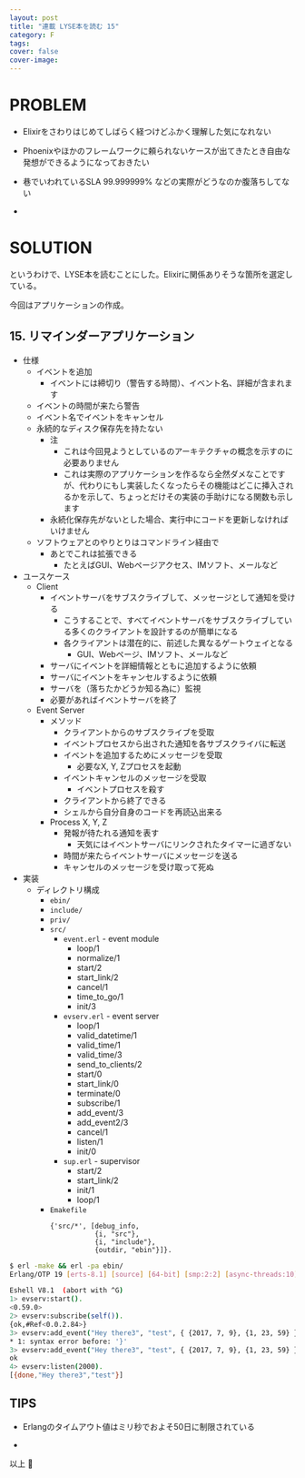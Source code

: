 ```yaml
---
layout: post
title: "連載 LYSE本を読む 15"
category: F
tags:
cover: false
cover-image:
---
```


# PROBLEM
- Elixirをさわりはじめてしばらく経つけどふかく理解した気になれない
- Phoenixやほかのフレームワークに頼られないケースが出てきたとき自由な発想ができるようになっておきたい
- 巷でいわれているSLA 99.999999% などの実際がどうなのか腹落ちしてない

-

# SOLUTION
というわけで、LYSE本を読むことにした。Elixirに関係ありそうな箇所を選定している。

今回はアプリケーションの作成。

## 15. リマインダーアプリケーション
- 仕様
    - イベントを追加
        - イベントには締切り（警告する時間）、イベント名、詳細が含まれます
    - イベントの時間が来たら警告
    - イベント名でイベントをキャンセル
    - 永続的なディスク保存先を持たない
        - 注
            - これは今回見ようとしているのアーキテクチャの概念を示すのに必要ありません
            - これは実際のアプリケーションを作るなら全然ダメなことですが、代わりにもし実装したくなったらその機能はどこに挿入されるかを示して、ちょっとだけその実装の手助けになる関数も示します
        - 永続化保存先がないとした場合、実行中にコードを更新しなければいけません
    - ソフトウェアとのやりとりはコマンドライン経由で
        - あとでこれは拡張できる
            - たとえばGUI、Webページアクセス、IMソフト、メールなど
- ユースケース
    - Client
        - イベントサーバをサブスクライブして、メッセージとして通知を受ける
            - こうすることで、すべてイベントサーバをサブスクライブしている多くのクライアントを設計するのが簡単になる
            - 各クライアントは潜在的に、前述した異なるゲートウェイとなる
                - GUI、Webページ、IMソフト、メールなど
        - サーバにイベントを詳細情報とともに追加するように依頼
        - サーバにイベントをキャンセルするように依頼
        - サーバを（落ちたかどうか知る為に）監視
        - 必要があればイベントサーバを終了
    - Event Server
        - メソッド
            - クライアントからのサブスクライブを受取
            - イベントプロセスから出された通知を各サブスクライバに転送
            - イベントを追加するためにメッセージを受取
                - 必要なX, Y, Zプロセスを起動
            - イベントキャンセルのメッセージを受取
                - イベントプロセスを殺す
            - クライアントから終了できる
            - シェルから自分自身のコードを再読込出来る
        - Process X, Y, Z
            - 発報が待たれる通知を表す
                - 天気にはイベントサーバにリンクされたタイマーに過ぎない
            - 時間が来たらイベントサーバにメッセージを送る
            - キャンセルのメッセージを受け取って死ぬ
- 実装
    - ディレクトリ構成
        - `ebin/`
        - `include/`
        - `priv/`
        - `src/`
            - `event.erl` - event module
                - loop/1
                - normalize/1
                - start/2
                - start_link/2
                - cancel/1
                - time_to_go/1
                - init/3
            - `evserv.erl` - event server
                - loop/1
                - valid_datetime/1
                - valid_time/1
                - valid_time/3
                - send_to_clients/2
                - start/0
                - start_link/0
                - terminate/0
                - subscribe/1
                - add_event/3
                - add_event2/3
                - cancel/1
                - listen/1
                - init/0
            - `sup.erl` - supervisor
                - start/2
                - start_link/2
                - init/1
                - loop/1
        - `Emakefile`
            ```
            {'src/*', [debug_info,
                       {i, "src"},
                       {i, "include"},
                       {outdir, "ebin"}]}.
            ```

```sh
$ erl -make && erl -pa ebin/
Erlang/OTP 19 [erts-8.1] [source] [64-bit] [smp:2:2] [async-threads:10] [kernel-poll:false]

Eshell V8.1  (abort with ^G)
1> evserv:start().
<0.59.0>
2> evserv:subscribe(self()).
{ok,#Ref<0.0.2.84>}
3> evserv:add_event("Hey there3", "test", { {2017, 7, 9}, {1, 23, 59} }).
* 1: syntax error before: '}'
3> evserv:add_event("Hey there3", "test", { {2017, 7, 9}, {1, 23, 59} }).
ok
4> evserv:listen(2000).
[{done,"Hey there3","test"}]
```

## TIPS
- Erlangのタイムアウト値はミリ秒でおよそ50日に制限されている

-

以上 :construction_worker:
